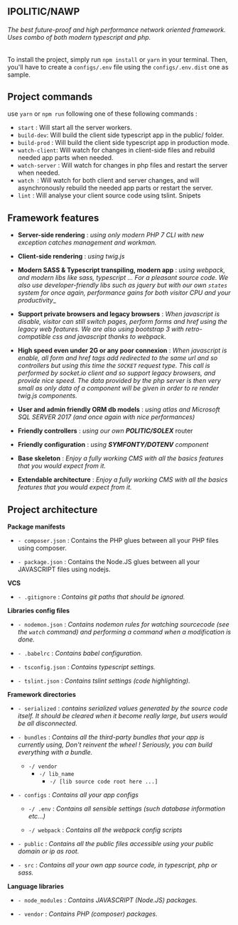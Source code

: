 ## **IPOLITIC/NAWP** 
###### The best future-proof and high performance network oriented framework. Uses combo of both modern typescript and php. 

To install the project, simply run `npm install` or `yarn` in your terminal.
Then, you'll have to create a `configs/.env` file using the `configs/.env.dist` one as sample.

## Project commands 

use `yarn` or `npm run` following one of these following commands :

- `start` : Will start all the server workers.
- `build-dev`: Will build the client side typescript app in the public/ folder.
- `build-prod` : Will build the client side typescript app in production mode.
- `watch-client`: Will watch for changes in client-side files and rebuild needed app parts when needed.
- `watch-server` : Will watch for changes in php files and restart the server when needed.
- `watch `: Will watch for both client and server changes, and will asynchronously rebuild the needed app parts or restart the server.
- `lint` : Will analyse your client source code using tslint. Snipets

## Framework features

 - **Server-side rendering** :  _using only modern PHP 7 CLI with new exception catches management and workman._ 
 
 - **Client-side rendering** :  _using twig.js_ 
 
 - **Modern SASS & Typescript transpiling, modern app** :  _using webpack, and modern libs like sass, typescript ... For a pleasant source code. 
 We also use developer-friendly libs such as jquery but with our own `states` system for once again, performance gains for both visitor CPU and your productivity__ 
 
 - **Support private browsers and legacy browsers** : _When javascript _is disable_, visitor can still switch pages, perform forms and href using the legacy web features. 
   We are also using bootstrap 3 with retro-compatible css and javascript thanks to webpack._
   
 - **High speed even under 2G or any poor connexion** : _When javascript _is enable_, all form and href tags add redirected to the same url and so controllers but using this time the `SOCKET` request type. This call is performed by socket.io client and so support legacy browsers, and provide nice speed.
 The data provided by the php server is then very small as only data of a component will be given in order to re render twig.js components._ 
 
 - **User and admin friendly ORM db models** : _using atlas and Microsoft SQL SERVER 2017 (and once again with nice performances)_
 
 - **Friendly controllers** :  _using our own **POLITIC/SOLEX**_ router

 - **Friendly configuration** :  _using **SYMFONTY/DOTENV** component_

 - **Base skeleton** : _Enjoy a fully working CMS with all the basics features that you would expect from it._

 - **Extendable architecture** : _Enjoy a fully working CMS with all the basics features that you would expect from it._


## Project architecture 

**Package manifests**

- `- composer.json` : Contains the PHP glues between all your PHP files using composer. 

- `- package.json` : Contains the Node.JS glues between all your JAVASCRIPT files using nodejs.

**VCS**

- `- .gitignore` : _Contains git paths that should be ignored._

**Libraries config files**

- `- nodemon.json` : _Contains nodemon rules for watching sourcecode (see the `watch` command) and performing a command when a modification is done._

- `- .babelrc` : _Contains babel configuration._

- `- tsconfig.json` : _Contains typescript settings._

- `- tslint.json` : _Contains tslint settings (code highlighting)._ 

**Framework directories**

- `- serialized` : _contains serialized values generated by the source code itself. It should be cleared when it become really large, but users would be all disconnected._ 

- `- bundles` : _Contains all the third-party bundles that your app is currently using, Don't reinvent the wheel ! Seriously, you can build everything with a bundle._ 
   - `-/ vendor` 
        - `-/ lib_name` 
             - `-/ [lib source code root here ...]`   
              
- `- configs` :  _Contains all your app configs_ 
   - `-/ .env` : _Contains all sensible settings (such database information etc...)_
   
   - `-/ webpack` : _Contains all the webpack config scripts_
   
- `- public` : _Contains all the public files accessible using your public domain or ip as root._

- `- src` : _Contains all your own app source code, in typescript, php or sass._

**Language libraries**

- `- node_modules` : _Contains JAVASCRIPT (Node.JS) packages._

- `- vendor` : _Contains PHP (composer) packages._
